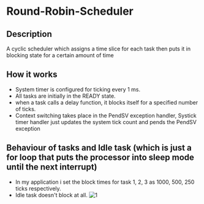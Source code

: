 # Round-Robin-Scheduler

## Description
A cyclic scheduler which assigns a time slice for each task then puts it in blocking state for a certain amount of time

## How it works
- System timer is configured for ticking every 1 ms.
- All tasks are initially in the READY state.
- when a task calls a delay function, it blocks itself for a specified number of ticks.
- Context switching takes place in the PendSV exception handler, Systick timer handler just updates the system tick count and pends the PendSV exception

## Behaviour of tasks and Idle task (which is just a for loop that puts the processor into sleep mode until the next interrupt)
- In my application i set the block times for task 1, 2, 3 as 1000, 500, 250 ticks respectively.
- Idle task doesn't block at all.
![1](https://user-images.githubusercontent.com/29959479/199999579-d87f14b5-6280-4c7c-b4bc-7cbffc46ecf1.PNG)

